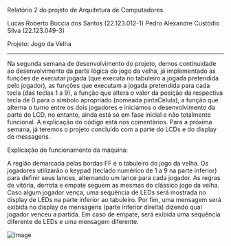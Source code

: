 Relatório 2 do projeto de Arquitetura de Computadores

Lucas Roberto Boccia dos Santos (22.123.012-1)
Pedro Alexandre Custódio Silva (22.123.049-3)

Projeto: Jogo da Velha

----------------------------------------------------------------------------------------------------------------

Na segunda semana de desenvolvimento do projeto, demos continuidade ao desenvolvimento da parte lógica do jogo da velha, já implementado as funções de executar jogada (que executa no tabuleiro a jogada pretendida pelo jogador), as funções que executam a jogada pretendida para cada tecla (das teclas 1 a 9), a função que altera o valor da posição da respectiva tecla de 0 para o símbolo apropriado (nomeada pintaCelula), a função que alterna o turno entre os dois jogadores e iniciamos o desenvolvimento da parte do LCD, no entanto, ainda está só em fase inicial e não totalmente funcional. A explicação do código está nos comentários.
Para a próxima semana, já teremos o projeto concluído com a parte do LCDs e do display de messagens.


Explicação do funcionamento da máquina:

 

A região demarcada pelas bordas FF é o tabuleiro do jogo da velha. Os jogadores utilizarão o keypad (teclado numérico de 1 a 9 na parte inferior) para definir seus lances, alternando um lance para cada jogador. As regras de vitória, derrota e empate seguem as mesmas do clássico jogo da velha. Caso algum jogador vença, uma sequência de LEDs será mostrada no display de LEDs na parte inferior ao tabuleiro. Por fim, uma mensagem será exibida no display de mensagens (parte inferior direita) dizendo qual jogador venceu a partida. Em caso de empate, será exibida uma sequência diferente de LEDs e uma mensagem diferente.

![image](https://github.com/user-attachments/assets/00382ad1-e807-4ac2-9e80-66214bcf4475)

